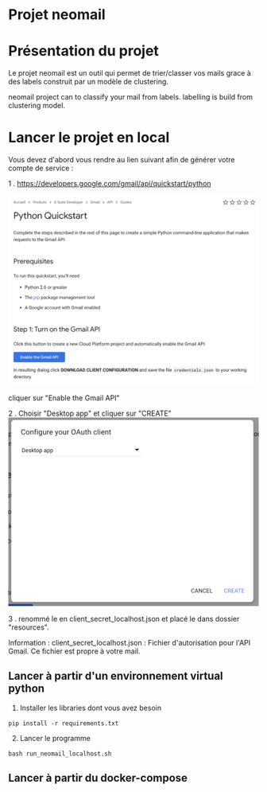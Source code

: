 # Projet neomail

# Présentation du projet
Le projet neomail est un outil qui permet de trier/classer vos mails grace à des labels construit par un modèle de clustering.

neomail project can to classify your mail from labels. labelling is build from clustering model.

# Lancer le projet en local

Vous devez d'abord vous rendre au lien suivant afin de générer votre compte de service :

1 . https://developers.google.com/gmail/api/quickstart/python

![Python Quickstart](docs/images/python_quickstart.png)

cliquer sur "Enable the Gmail API"

2 . Choisir "Desktop app" et cliquer sur "CREATE"
![Generate Json](docs/images/python_quickstart_generate_json.png)

3 . renommé le en client_secret_localhost.json et placé le dans dossier "resources".

Information : client_secret_localhost.json : Fichier d'autorisation pour l'API Gmail. Ce fichier est propre à votre mail.

## Lancer à partir d'un environnement virtual python

1. Installer les libraries dont vous avez besoin
```
pip install -r requirements.txt
```

2. Lancer le programme

```
bash run_neomail_localhost.sh
```

## Lancer à partir du docker-compose



